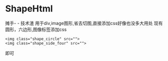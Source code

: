 ShapeHtml
=========
摊手- -
技术渣
用于div,image图形,省去切图,直接添加css好像也没多大用处
现有圆形，六边形,图像标签添加css

	<img class="shape_circle" src="">
	<img class="shape_side_four" src="">
即可
